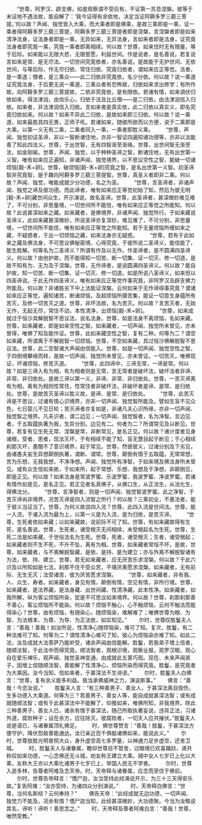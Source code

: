 <!-- { "loadSidebar": true } -->
　　“世尊，阿罗汉、辟支佛，如是观察谓不受后有，不证第一苏息涅槃。彼等于未证地不遇法故，能自解了：‘我今证得有余依地，决定当证阿耨多罗三藐三菩提。’何以故？声闻、独觉皆入大乘，而大乘者即是佛乘，是故三乘即是一乘，证一乘者得阿耨多罗三藐三菩提，阿耨多罗三藐三菩提者即是涅槃，言涅槃者即是如来清净法身，证法身者即是一乘，无异如来，无异法身，言如来者即是法身，证究竟法身者即究竟一乘，究竟一乘者即离相续。何以故？世尊，如来住时无有限量，等于后际。如来能以无限大悲、无限誓愿，利益世间。作是说者，是名善说。若复说言如来是常、是无尽法、一切世间究竟依者，亦名善说。是故能于无护世间、无依世间，与等后际，作无尽归依、常住归依、究竟归依者，谓如来应正等觉。法者，是一乘道；僧者，是三乘众——此二归依非究竟依，名少分依。何以故？说一乘道证究竟法身，于后更无说一乘道，三乘众者有恐怖故，归依如来求出修学；有所作故，向阿耨多罗三藐三菩提故，二依非究竟依，是有限依。若诸有情，如来调伏归依如来，得法津润，由信乐心，归依于法及比丘僧——是二归依，由法津润信入归依。如来者，非法津润信入归依。言如来者是真实依，此二归依以真实义，即名究竟归依如来。何以故？如来不异此二归依，是故如来即三归依。何以故？说一乘道，如来最胜具四无畏，正师子吼。若诸如来，随彼所欲而以方便，说于二乘即是大乘。以第一义无有二乘，二乘者同入一乘，一乘者即胜义乘。
　　“世尊，声闻、独觉初证圣谛，非以一智断诸住地，亦非一智证四遍知诸功德等，亦非以法能善了知此四法义。世尊，于出世智，无有四智渐至渐缘。世尊，出世间智无渐至法，如金刚喻。世尊，声闻、独觉，以于种种圣谛之智，断诸住地，无有出世第一义智。唯有如来应正遍知，非诸声闻、独觉境界，以不思议空性之智，能破一切诸烦恼[穀-禾+卵]。世尊，破烦恼[穀-禾+卵]究竟之智，是名出世第一义智。初圣谛智非究竟智，是于趣向阿耨多罗三藐三菩提智。世尊，真圣义者即非二乘。何以故？声闻、独觉，唯能成就少分功德，名之为圣。
　　“世尊，言圣谛者，非诸声闻、独觉之谛及彼功德。而此谛者，唯有如来应正等觉初始了知，然后为彼无明[穀-禾+卵]藏世间众生，开示演说，故名圣谛。世尊，此圣谛者，甚深微妙难见难了，不可分别，非思量境，一切世间所不能信，唯有如来应正等觉之所能知。何以故？此说甚深如来之藏。如来藏者，是佛境界，非诸声闻、独觉所行。于如来藏说圣谛义，此如来藏甚深微妙，所说圣谛亦复深妙，难见难了，不可分别，非思量境，一切世间所不能信，唯有如来应正等觉之所能知。若于无量烦恼所缠如来之藏，不疑惑者，于出一切烦恼之藏，如来法身亦无疑惑。
　　“世尊，若有于此如来之藏及佛法身，不可思议佛秘密境，心得究竟，于彼所说二圣谛义，能信能了，能生胜解。何等名为二圣谛义？所谓有作及以无作。作圣谛者，是不圆满四圣谛义。何以故？由他护故，而不能得知一切苦、断一切集、证一切灭、修一切道，是故不知有为、无为及于涅槃。世尊，无作谛者，是说圆满四圣谛义。何以故？能自护故，知一切苦、断一切集、证一切灭、修一切道。如是所说八圣谛义，如来但以四圣谛说。于此无作四圣谛义，唯有如来应正等觉作事究竟，非阿罗汉及辟支佛力所能及。何以故？非诸胜劣下中上法能证涅槃。云何如来于无作谛得事究竟？谓诸如来应正等觉，遍知诸苦，断诸烦恼，及超烦恼所摄苦集，能证一切意生身蕴所有苦灭，及修一切苦灭之道。世尊，非坏法故，名为苦灭。何以故？言苦灭者，无始无作，无起无尽，常住不动，本性清净，出烦恼[穀-禾+卵]。
　　“世尊，如来成就过于恒沙具解脱智不思议法，说名法身。世尊，如是法身不离烦恼，名如来藏。世尊，如来藏者，即是如来空性之智。如来藏者，一切声闻、独觉所未曾见，亦未曾得，唯佛了知及能作证。世尊，此如来藏空性之智，复有二种。何等为二？谓空如来藏，所谓离于不解脱智一切烦恼。世尊，不空如来藏，具过恒沙佛解脱智不思议法。世尊，此二空智诸大声闻由信能入。世尊，如是一切声闻、独觉空性之智，于四倒境攀缘而转，是故一切声闻、独觉所未曾见，亦未曾证。一切苦灭，唯佛现证，坏诸烦恼，修苦灭道。
　　“世尊，此四谛中，三谛无常，一谛是常。何以故？如是三谛入有为相，有为相者则是无常，言无常者是破坏法，破坏法者非谛、非常、非归依处。是故三谛以第一义，非谛、非常、非归依处。世尊，一苦灭谛离有为相，离有为相则性常住，性常住者非破坏法，非破坏者是谛、是常、是归依处。世尊，是故苦灭圣谛以胜义故，是谛、是常、是归依处。
　　“世尊，此苦灭谛是不思议，过诸有情心识境界，亦非一切声闻、独觉智所能及。譬如生盲不见众色，七日婴儿不见日轮；苦灭谛者亦复如是，非诸凡夫心识所缘，亦非一切声闻、独觉智之境界。凡夫识者，谓二边见；一切声闻、独觉智者，名为净智。言边见者，于五取蕴执著为我，生异分别。边见有二。何者为二？所谓常见及以断见。世尊，若复有见生死无常、涅槃是常，非断常见，是名正见。何以故？诸计度者见身诸根，受者、思者，现法灭坏，于有相续不能了知，盲无慧目起于断见；于心相续刹那灭坏，愚闇不了意识境界，起于常见。世尊，然彼彼义，过诸分别及下劣见，由诸愚夫妄生异想颠倒执著，谓断、谓常。世尊，颠倒有情于五取蕴，无常常想，苦为乐想，无我我想，不净净想。声闻、独觉所有净智，于如来境及佛法身所未曾见。或有众生信如来故，于如来所，起于常想、乐想、我想及于净想，非颠倒见，即是正见。何以故？如来法身是常波罗蜜、乐波罗蜜、我波罗蜜、净波罗蜜。若诸有情作如是见，是名正见。若正见者名真佛子，从佛口生，从正法生，从法化生，得佛法分。
　　“世尊，言净智者，则是一切声闻、独觉智波罗蜜。此之净智，于苦灭谛尚非境界，况苦灭谛是四入流智之所行？何以故？三乘初业，不愚法者，能于彼义当证当了。世尊，为何义故说四入流？世尊，此四入流是世间法。世尊，能一入流，于诸入流为最为上，以第一义是为入流，是为归依，是苦灭谛。
　　“世尊，生死者依如来藏；以如来藏故，说前际不可了知。世尊，有如来藏故得有生死，是名善说。世尊，生死者，诸受根灭无间相续，未受根起名为生死。世尊，生死二法是如来藏，于世俗法名为生死。世尊，死者，诸受根灭；生者，诸受根起；如来藏者则不生不死，不升不坠，离有为相。世尊，如来藏者常恒不坏。是故，世尊，如来藏者，与不离解脱智藏，是依、是持、是为建立；亦与外离不解脱智诸有为法，依、持、建立。世尊，若无如来藏者，应无厌苦乐求涅槃。何以故？于此六识及以所知如是七法，刹那不住不受众苦，不堪厌离愿求涅槃。如来藏者，无有前际、无生无灭；法受诸苦，彼为厌苦愿求涅槃。
　　“世尊，如来藏者，非有我、人、众生、寿者。如来藏者，身见有情，颠倒有情，空见有情，非所行境。世尊，如来藏者，是法界藏，是法身藏、出世间藏、性清净藏，此本性净。如来藏者，如我所解，纵为客尘烦恼所染，犹是不可思议如来境界。何以故？世尊，刹那刹那善不善心，客尘烦恼所不能染。何以故？烦恼不触心，心不触烦恼，云何不触法而能得染心？世尊，由有烦恼，有随染心，随烦恼染，难解难了；唯佛世尊为眼、为智、为法根本、为尊、为导、为正法依，如实知见。”
　　尔时，世尊叹胜鬘夫人言：“善哉！善哉！如汝所说，性清净心随烦恼染，难可了知。复次，胜鬘，有二种法难可了知。何等为二？谓性清净心难可了知，彼心为烦恼染亦难了知。如此二法，汝及成就大法菩萨乃能听受，诸余声闻由信能解。胜鬘，若我弟子增上信者，随顺法智，于此法中而得究竟。顺法智者，观根识境，观察业报，观罗汉眠，观心自在爱乐禅乐，观声闻、独觉圣神变通，由成就此五善巧观。现在、未来声闻弟子，因增上信随顺法智，善能解了性清净心，烦恼所染而得究竟。胜鬘，是究竟者为大乘因。汝今当知，信如来者，于甚深法不生诽谤。”
　　尔时，胜鬘夫人白佛言：“世尊，复有余义能多利益。我当承佛威神之力，演说斯事。”
　　佛言：“善哉！今恣汝说。”
　　胜鬘夫人言：“有三种善男子、善女人，于甚深法离自毁伤，生多功德入大乘道。何等为三？若善男子、善女人等，能自成就甚深法智；或有成就随顺法智；或有于此甚深法中不能解了，仰推如来，唯佛所知，非我境界。除此三种善男子、善女人已，诸余有情于甚深法，随己所取执著妄说，违背正法，习诸外道，腐败种子；设在余方，应往除灭。彼腐败者，一切天人应共摧伏。”胜鬘夫人说是语已，与诸眷属顶礼佛足。
　　时，佛世尊赞言：“善哉！胜鬘，于甚深法方便守护，降伏怨敌善能通达。汝已亲近百千俱胝诸佛如来，能说此义。”
　　尔时，世尊放胜光明普照大众，身升虚空高七多罗量，以神通力足步虚空，还舍卫城。
　　时，胜鬘夫人与诸眷属，瞻仰世尊目不暂舍，过眼境已欢喜踊跃，递共称叹如来功德，一心念佛还无斗城，劝友称王建立大乘。城中女人七岁已上化以大乘，友称大王亦以大乘化诸男子七岁已上，举国人民无不学者。
　　尔时，世尊入逝多林，告尊者阿难及念天帝。时，天帝释与诸眷属，应念而至住于佛前。
　　尔时，世尊告帝释言：“憍尸迦，汝当受持此经演说开示，为三十三天得安乐故。”复告阿难：“汝亦受持，为诸四众分别演说。”
　　时，天帝释白佛言：“世尊，当何名斯经？云何奉持？”
　　佛告天帝：“此经成就无边功德，一切声闻、独觉力不能及，况余有情？憍尸迦当知，此经甚深微妙，大功德聚。今当为汝略说其名，谛听！谛听！善思念之。”
　　时，天帝释及尊者阿难白言：“善哉！世尊，唯然受教。”
